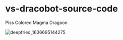 # vs-dracobot-source-code
 Piss Colored Magma Dragoon
 
![deepfried_1636695144275](https://user-images.githubusercontent.com/16420742/141415250-35979382-5498-451c-8ebc-4fb49ef93312.jpg)

